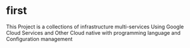 # first
This Project is a collections of infrastructure multi-services Using Google Cloud Services and Other Cloud native with programming language and Configuration management
